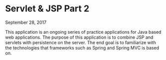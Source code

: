 # Servlet & JSP Part 2

September 28, 2017

This application is an ongoing series of practice applications for Java based web applications.
The purpose of this application is to combine JSP and servlets with persistence on the server.
The end goal is to familiarize with the technologies that frameworks such as Spring and Spring MVC is based on.


